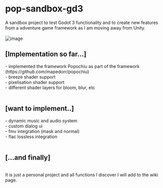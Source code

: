 # pop-sandbox-gd3
A sandbox project to test Godot 3 functionality and to create new features from a adventure game framework as I am moving away from Unity.
<br><br>![image](https://github.com/grahfmusic/pop-sandbox-gd3/assets/106035556/1ae67e52-f277-4996-bf46-b6d4e6e1ca97)<br>
<h2>[Implementation so far...]</h2>
- implemented the framework Popochiu as part of the framework (https://github.com/mapedorr/popochiu)<br>
- breeze shader support<br>
- pixelisation shader support<br>
- different shader layers for bloom, blur, etc<br>
<br>
<h2>[want to implement..]</h2>
- dynamic music and audio system<br>
- custom dialog ui<br>
- fmv integration (mask and normal)<br>
- flac lossless integration<br>
<br>
<h2>[...and finally]</h2><br>
It is just a personal project and all functions I discover I will add to the wiki page.

